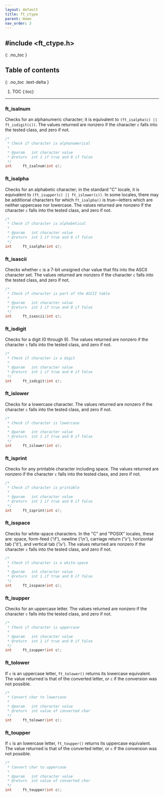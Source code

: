 ```yaml
---
layout: default
title: ft_ctype
parent: Home
nav_order: 3
---
```


## \#include <ft_ctype.h>
{: .no_toc }

## Table of contents
{: .no_toc .text-delta }

1. TOC
{:toc}

---

### ft_isalnum
Checks for an alphanumeric character; it is equivalent to `(ft_isalpha(c) || ft_isdigit(c))`.
The values returned are nonzero if the character `c` falls into the tested class, and zero if not.

```c
/*
 * Check if character is alphanumerical
 *
 * @param   int character value
 * @return  int 1 if true and 0 if false
 */
int     ft_isalnum(int c);
```

### ft_isalpha
Checks for an alphabetic character; in the standard "C" locale, it is equivalent to `(ft_isupper(c) || ft_islower(c))`.
In some locales, there may be additional characters for  which  `ft_isalpha()`  is  true—letters which are neither 
uppercase nor lowercase.
The values returned are nonzero if the character `c` falls into the tested class, and zero if not.

```c
/*
 * Check if character is alphabetical
 *
 * @param   int character value
 * @return  int 1 if true and 0 if false
 */
int     ft_isalpha(int c);
```

### ft_isascii
Checks whether `c` is a 7-bit unsigned char value that fits into the ASCII character set.
The values returned are nonzero if the character `c` falls into the tested class, and zero if not.

```c
/*
 * Check if character is part of the ASCII table
 *
 * @param   int character value
 * @return  int 1 if true and 0 if false
 */
int     ft_isascii(int c);
```

### ft_isdigit
Checks for a digit (0 through 9).
The values returned are nonzero if the character `c` falls into the tested class, and zero if not.

```c
/*
 * Check if character is a digit
 *
 * @param   int character value
 * @return  int 1 if true and 0 if false
 */
int     ft_isdigit(int c);
```

### ft_islower
Checks for a lowercase character.
The values returned are nonzero if the character `c` falls into the tested class, and zero if not.

```c
/*
 * Check if character is lowercase
 *
 * @param   int character value
 * @return  int 1 if true and 0 if false
 */
int     ft_islower(int c);
```

### ft_isprint
Checks for any printable character including space.
The values returned are nonzero if the character `c` falls into the tested class, and zero if not.

```c
/*
 * Check if character is printable
 *
 * @param   int character value
 * @return  int 1 if true and 0 if false
 */
int     ft_isprint(int c);
```

### ft_isspace
Checks for white-space characters. In the "C" and "POSIX" locales, these are: space, form-feed ('\f'),
newline ('\n'), carriage return ('\r'), horizontal tab ('\t'), and vertical tab ('\v').
The values returned are nonzero if the character `c` falls into the tested class, and zero if not.

```c
/*
 * Check if character is a white-space
 *
 * @param   int character value
 * @return  int 1 if true and 0 if false
 */
int     ft_isspace(int c);
```

### ft_isupper
Checks for an uppercase letter.
The values returned are nonzero if the character `c` falls into the tested class, and zero if not.

```c
/*
 * Check if character is uppercase
 *
 * @param   int character value
 * @return  int 1 if true and 0 if false
 */
int     ft_isupper(int c);
```

### ft_tolower
If `c` is an uppercase letter, `ft_tolower()` returns its lowercase equivalent.
The value returned is that of the converted letter, or `c` if the conversion was not possible.

```c
/*
 * Convert char to lowercase
 *
 * @param   int character value
 * @return  int value of converted char
 */
int     ft_tolower(int c);
```

### ft_toupper
If `c` is an lowercase letter, `ft_toupper()` returns its uppercase equivalent.
The value returned is that of the converted letter, or `c` if the conversion was not possible.

```c
/*
 * Convert char to uppercase
 *
 * @param   int character value
 * @return  int value of converted char
 */
int     ft_toupper(int c);
```
